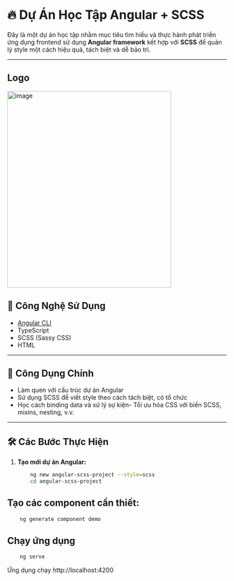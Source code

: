 # 🔥 Dự Án Học Tập Angular + SCSS

Đây là một dự án học tập nhằm mục tiêu tìm hiểu và thực hành phát triển ứng dụng frontend sử dụng **Angular framework** kết hợp với **SCSS** để quản lý style một cách hiệu quả, tách biệt và dễ bảo trì.

---
## Logo
  <img width="376" height="451" alt="image" src="https://github.com/user-attachments/assets/29d369e8-850a-4c15-91d1-24b957dc37ad" />



## 🚀 Công Nghệ Sử Dụng

- [Angular CLI](https://angular.io/cli)
- TypeScript
- SCSS (Sassy CSS)
- HTML

---

## 📌 Công Dụng Chính

- Làm quen với cấu trúc dự án Angular
- Sử dụng SCSS để viết style theo cách tách biệt, có tổ chức
- Học cách binding data và xử lý sự kiện- Tối ưu hóa CSS với biến SCSS, mixins, nesting, v.v.

---

## 🛠️ Các Bước Thực Hiện
1. **Tạo mới dự án Angular:**
   ```bash
       ng new angular-scss-project --style=scss
       cd angular-scss-project
   ```
## Tạo các component cần thiết:
  ```bash
      ng generate component demo
  ```
## Chạy ứng dụng
  ```bash
      ng serve
  ```
Ứng dụng chạy http://localhost:4200
